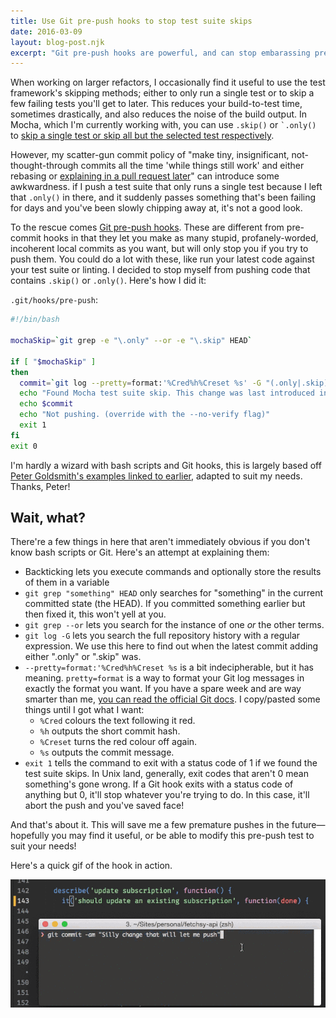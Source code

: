 ```yaml
---
title: Use Git pre-push hooks to stop test suite skips
date: 2016-03-09
layout: blog-post.njk
excerpt: "Git pre-push hooks are powerful, and can stop embarassing premature pushes of your half-finished stuff. I'll hook you up with some tips and tricks."
---
```


When working on larger refactors, I occasionally find it useful to use the test framework's skipping methods; either to only run a single test or to skip a few failing tests you'll get to later. This reduces your build-to-test time, sometimes drastically, and also reduces the noise of the build output. In Mocha, which I'm currently working with, you can use <code class="language-">.skip()</code> or <code class="language-">`.only()</code> to [skip a single test or skip all but the selected test respectively](http://unitjs.com/guide/mocha.html#only-suite-or-test-case).

However, my scatter-gun commit policy of "make tiny, insignificant, not-thought-through commits all the time 'while things still work' and either rebasing or [explaining in a pull request later](https://zachholman.com/posts/git-commit-history/)" can introduce some awkwardness. if I push a test suite that only runs a single test because I left that <code class="language-">.only()</code> in there, and it suddenly passes something that's been failing for days and you've been slowly chipping away at, it's not a good look.

To the rescue comes [Git pre-push hooks](http://blog.ittybittyapps.com/blog/2013/09/03/git-pre-push/). These are different from pre-commit hooks in that they let you make as many stupid, profanely-worded, incoherent local commits as you want, but will only stop you if you try to push them. You could do a lot with these, like run your latest code against your test suite or linting. I decided to stop myself from pushing code that contains <code>.skip()</code> or <code class="language-">.only()</code>. Here's how I did it:

<code class="language-">.git/hooks/pre-push</code>:

```bash
#!/bin/bash

mochaSkip=`git grep -e "\.only" --or -e "\.skip" HEAD`

if [ "$mochaSkip" ]
then
  commit=`git log --pretty=format:'%Cred%h%Creset %s' -G "(.only|.skip)" | head -n1`
  echo "Found Mocha test suite skip. This change was last introduced in:"
  echo $commit
  echo "Not pushing. (override with the --no-verify flag)"
  exit 1
fi
exit 0
```

I'm hardly a wizard with bash scripts and Git hooks, this is largely based off [Peter Goldsmith's examples linked to earlier](http://blog.ittybittyapps.com/blog/2013/09/03/git-pre-push/), adapted to suit my needs. Thanks, Peter!

## Wait, what?

There're a few things in here that aren't immediately obvious if you don't know bash scripts or Git. Here's an attempt at explaining them:

- Backticking lets you execute commands and optionally store the results of them in a variable
- <code class="language-">git grep "something" HEAD</code> only searches for "something" in the current committed state (the HEAD). If you committed something earlier but then fixed it, this won't yell at you.
- <code class="language-">git grep --or</code> lets you search for the instance of one _or_ the other terms.
- <code class="language-">git log -G</code> lets you search the full repository history with a regular expression. We use this here to find out when the latest commit adding either ".only" or ".skip" was.
- <code class="language-">--pretty=format:'%Cred%h%Creset %s</code> is a bit indecipherable, but it has meaning. <code class="language-">pretty=format</code> is a way to format your Git log messages in exactly the format you want. If you have a spare week and are way smarter than me, [you can read the official Git docs](https://git-scm.com/docs/pretty-formats). I copy/pasted some things until I got what I want:
  - <code class="language-">%Cred</code> colours the text following it red.
  - <code class="language-">%h</code> outputs the short commit hash.
  - <code class="language-">%Creset</code> turns the red colour off again.
  - <code class="language-">%s</code> outputs the commit message.
- <code class="language-">exit 1</code> tells the command to exit with a status code of 1 if we found the test suite skips. In Unix land, generally, exit codes that aren't 0 mean something's gone wrong. If a Git hook exits with a status code of anything but 0, it'll stop whatever you're trying to do. In this case, it'll abort the push and you've saved face!

And that's about it. This will save me a few premature pushes in the future—hopefully you may find it useful, or be able to modify this pre-push test to suit your needs!

Here's a quick gif of the hook in action.

![](/assets/images/content-images/2016-03-09-07_43_28.gif)
